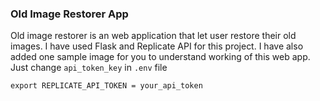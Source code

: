 ### Old Image Restorer App

Old image restorer is an web application that let user restore their old images. I have used Flask and Replicate API for this project.
I have also added one sample image for you to understand working of this web app. Just change `api_token_key` in `.env` file 

`export REPLICATE_API_TOKEN = your_api_token`

